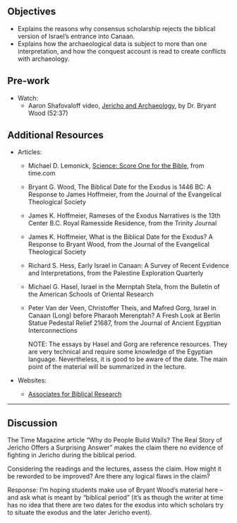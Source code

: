 ---
---

## Objectives

- Explains the reasons why consensus scholarship rejects the biblical version of Israel’s entrance into Canaan.
- Explains how the archaeological data is subject to more than one interpretation, and how the conquest account is read to create conflicts with archaeology.

## Pre-work

- Watch:
  - Aaron Shafovaloff video, [Jericho and Archaeology], by Dr. Bryant Wood (52:37)

[Jericho and Archaeology]: https://www.youtube.com/watch?v=nJNjhnTe4B0&ab_channel=AaronShafovaloff

## Additional Resources

- Articles:
  - Michael D. Lemonick, [Science: Score One for the Bible], from time.com
  - Bryant G. Wood, The Biblical Date for the Exodus is 1446 BC: A Response to James Hoffmeier, from the Journal of the Evangelical Theological Society
  - James K. Hoffmeier, Rameses of the Exodus Narratives is the 13th Center B.C. Royal Ramesside Residence, from the Trinity Journal
  - James K. Hoffmeier, What is the Biblical Date for the Exodus? A Response to Bryant Wood, from the Journal of the Evangelical Theological Society
  - Richard S. Hess, Early Israel in Canaan: A Survey of Recent Evidence and Interpretations, from the Palestine Exploration Quarterly
  - Michael G. Hasel, Israel in the Mernptah Stela, from the Bulletin of the American Schools of Oriental Research
  - Peter Van der Veen, Christoffer Theis, and Mafred Gorg, Israel in Canaan (Long) before Pharaoh Merenptah? A Fresh Look at Berlin Statue Pedestal Relief 21687, from the Journal of Ancient Egyptian Interconnections

    NOTE: The essays by Hasel and Gorg are reference resources. They are very technical and require some knowledge of the Egyptian language. Nevertheless, it is good to be aware of the date. The main point of the material will be summarized in the lecture.

- Websites:
  - [Associates for Biblical Research]

----

## Discussion

The Time Magazine article “Why do People Build Walls? The Real Story of Jericho Offers a Surprising Answer” makes the claim there no evidence of fighting in Jericho during the biblical period.

Considering the readings and the lectures, assess the claim. How might it be reworded to be improved? Are there any logical flaws in the claim?

Response: I’m hoping students make use of Bryant Wood’s material here – and ask what is meant by “biblical period” (it’s as though the writer at time has no idea that there are two dates for the exodus into which scholars try to situate the exodus and the later Jericho event).

[Science: Score One for the Bible]: http://content.time.com/time/subscriber/article/0,33009,969538,00.html
[Associates for Biblical Research]: https://biblearchaeology.org/
